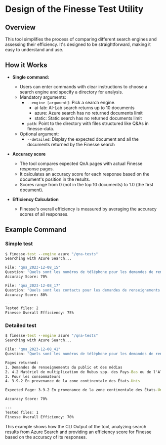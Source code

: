# Design of the Finesse Test Utility

## Overview

This tool simplifies the process of comparing different search engines and assessing their efficiency. It's designed to be straightforward, making it easy to understand and use.

## How it Works

* **Single command:**
  * Users can enter commands with clear instructions to choose a search engine and specify a directory for analysis.
  * Mandatory arguments:
    * `--engine [argument]`: Pick a search engine.
      * ai-lab: AI-Lab search returns up to 10 documents
      * azure: Azure search has no returned documents limit
      * static: Static search has no returned documents limit
    * `path`: Point to the directory with files structured like Q&As in finesse-data.
  * Optional argument:
    * `--detailed`: Display the expected document and all the documents returned by the Finesse search
* **Accuracy score**
  * The tool compares expected QnA pages with actual Finesse response pages.
  * It calculates an accuracy score for each response based on the document's position in the results.
  * Scores range from 0 (not in the top 10 documents) to 1.0 (the first document).

* **Efficiency Calculation**
  * Finesse's overall efficiency is measured by averaging the accuracy scores of all responses.

## Example Command

### Simple test

```cmd
$ finesse-test --engine azure "/qna-tests"
Searching with Azure Search...

File: "qna_2023-12-08_15"
Question: "Quels sont les numéros de téléphone pour les demandes de renseignements du public?"
Accuracy Score: 70%

File: "qna_2023-12-08_17"
Question: "Quels sont les contacts pour les demandes de renseignements du public?"
Accuracy Score: 80%

---
Tested files: 2
Finesse Overall Efficiency: 75%
```

### Detailed test

```cmd
$ finesse-test --engine azure "/qna-tests"
Searching with Azure Search...

File: "qna_2023-12-08_41"
Question: "Quels sont les numéros de téléphone pour les demandes de renseignements du public?"

Pages returned:
1. Demandes de renseignements du public et des médias
2. 4.2 Matériel de multiplication de Rubus spp. des Pays-Bas ou de l'Allemagne
3. Pour les consommateurs
4. 3.9.2 En provenance de la zone continentale des États-Unis

Expected Page: 3.9.2 En provenance de la zone continentale des États-Unis

Accuracy Score: 70%

---
Tested files: 1
Finesse Overall Efficiency: 70%
```

This example shows how the CLI Output of the tool, analyzing search results from Azure Search and providing an efficiency score for Finesse based on the accuracy of its responses.
